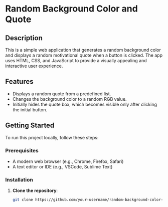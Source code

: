 # Random Background Color and Quote

## Description

This is a simple web application that generates a random background color and displays a random motivational quote when a button is clicked. The app uses HTML, CSS, and JavaScript to provide a visually appealing and interactive user experience.

## Features

- Displays a random quote from a predefined list.
- Changes the background color to a random RGB value.
- Initially hides the quote box, which becomes visible only after clicking the initial button.

## Getting Started

To run this project locally, follow these steps:

### Prerequisites

- A modern web browser (e.g., Chrome, Firefox, Safari)
- A text editor or IDE (e.g., VSCode, Sublime Text)

### Installation

1. **Clone the repository**:
   ```bash
   git clone https://github.com/your-username/random-background-color-quote.git
